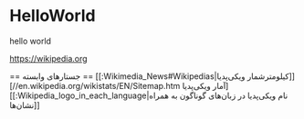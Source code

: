 # HelloWorld



hello
world

https://wikipedia.org


== جستارهای وابسته ==
[[:Wikimedia_News#Wikipedias|کیلومترشمار ویکی‌پدیا]]
[//en.wikipedia.org/wikistats/EN/Sitemap.htm آمار ویکی‌پدیا]
[[:Wikipedia_logo_in_each_language|نام ویکی‌پدیا در زبان‌های گوناگون به همراه نشان‌ها]]
